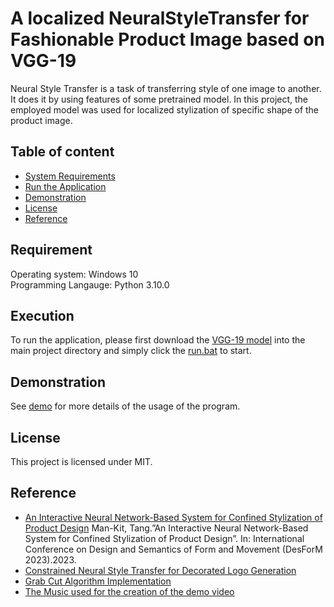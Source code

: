 A localized NeuralStyleTransfer for Fashionable Product Image based on VGG-19
======================

Neural Style Transfer is a task of transferring style
of one image to another. It does it by using features of some pretrained model.
In this project, the employed model was used for localized stylization of specific shape
of the product image.

## Table of content

- [System Requirements](#Requirement)
- [Run the Application](#Execution)
- [Demonstration](#Demonstration)
- [License](#license)
- [Reference](#Reference)

## Requirement
Operating system: Windows 10 <br />
Programming Langauge: Python 3.10.0

## Execution
To run the application, please first download the [VGG-19 model](https://mega.nz/file/QDElFIZY#Gk99DLTosoDI-gvB8Fg6YvaBNDhVMyLptVJfeV_tDrY) into the main project directory and simply click the [run.bat](https://github.com/jackyt1010/An-Interactive-Neural-Network-Based-System-for-Contained-Stylization-of-Product-Design/blob/main/run.bat) to start.

## Demonstration 

See [demo](https://mega.nz/file/xT8wnKZS#i7zze-32p64E8Ede1TBmBZ5hHZAAbaKdeSIIcCEjIVg) for more details of the usage of the program.

## License

This project is licensed under MIT.

## Reference
* [An Interactive Neural Network-Based System for Confined Stylization of Product Design](https://github.com/jackyt1010/An-Interactive-Neural-Network-Based-System-for-Contained-Stylization-of-Product-Design/edit/main/README.md)
Man-Kit, Tang.”An Interactive Neural Network-Based System for Confined Stylization of Product Design”. In: International Conference on Design and Semantics of Form and Movement (DesForM 2023).2023.
* [Constrained Neural Style Transfer for Decorated Logo Generation](https://github.com/gttugsuu/Constrained-Neural-Style-Transfer-for-Decorated-Logo-Generation)
* [Grab Cut Algorithm Implementation](https://github.com/louisfb01/iterative-grabcut)
* [The Music used for the creation of the demo video](https://imperss.bandcamp.com/track/reflection)
